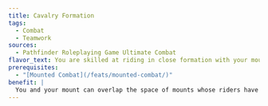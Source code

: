 ```yaml
---
title: Cavalry Formation
tags:
  - Combat
  - Teamwork
sources:
  - Pathfinder Roleplaying Game Ultimate Combat
flavor_text: You are skilled at riding in close formation with your mounted allies without impeding your effectiveness on the battlefield.
prerequisites:
  - "[Mounted Combat](/feats/mounted-combat/)"
benefit: |
  You and your mount can overlap the space of mounts whose riders have this feat, although no more than two creatures can share any one square. Further, you can charge through a space containing an allied mount if that mount's rider has this feat, although the space from which you make your charge attack must comply with this feat's other benefit or be unoccupied.
---
```


